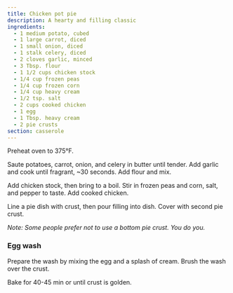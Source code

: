 ```yaml
---
title: Chicken pot pie
description: A hearty and filling classic
ingredients:
  - 1 medium potato, cubed
  - 1 large carrot, diced
  - 1 small onion, diced
  - 1 stalk celery, diced
  - 2 cloves garlic, minced
  - 3 Tbsp. flour
  - 1 1/2 cups chicken stock
  - 1/4 cup frozen peas
  - 1/4 cup frozen corn
  - 1/4 cup heavy cream
  - 1/2 tsp. salt
  - 2 cups cooked chicken
  - 1 egg
  - 1 Tbsp. heavy cream
  - 2 pie crusts
section: casserole
---
```


Preheat oven to 375°F.

Saute potatoes, carrot, onion, and celery in butter until tender. Add garlic
and cook until fragrant, ~30 seconds. Add flour and mix.

Add chicken stock, then bring to a boil. Stir in frozen peas and corn, salt,
and pepper to taste. Add cooked chicken.

Line a pie dish with crust, then pour filling into dish. Cover with second pie
crust.

*Note: Some people prefer not to use a bottom pie crust. You do you.*

### Egg wash

Prepare the wash by mixing the egg and a splash of cream. Brush the wash over
the crust.

Bake for 40-45 min or until crust is golden.